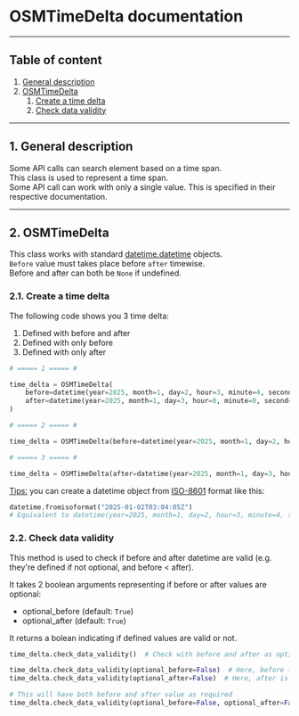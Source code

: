 # OSMTimeDelta documentation

---

## Table of content

1. [General description](#GeneralDescriptionLink)
2. [OSMTimeDelta](#OSMTimeDeltaLink)
    1. [Create a time delta](#CreateTimeDeltaLink)
    2. [Check data validity](#CheckDataLink)

---

<a name="GeneralDescriptionLink"></a>

## 1. General description

Some API calls can search element based on a time span.<br>
This class is used to represent a time span.<br>
Some API call can work with only a single value. This is specified in their respective documentation.

---

<a name="OSMTimeDeltaLink"></a>

## 2. OSMTimeDelta

This class works with standard [datetime.datetime](https://docs.python.org/3/library/datetime.html#datetime.datetime)
objects.<br>
``Before`` value must takes place before ``after`` timewise.<br>
Before and after can both be ``None`` if undefined.

<a name="CreateTimeDeltaLink"></a>

### 2.1. Create a time delta

The following code shows you 3 time delta:

1. Defined with before and after
2. Defined with only before
3. Defined with only after

````python
# ===== 1 ===== #

time_delta = OSMTimeDelta(
    before=datetime(year=2025, month=1, day=2, hour=3, minute=4, second=5),
    after=datetime(year=2025, month=1, day=3, hour=0, minute=0, second=0)
)

# ===== 2 ===== #

time_delta = OSMTimeDelta(before=datetime(year=2025, month=1, day=2, hour=3, minute=4, second=5))

# ===== 3 ===== #

time_delta = OSMTimeDelta(after=datetime(year=2025, month=1, day=3, hour=0, minute=0, second=0))
````

<u>Tips:</u> you can create a datetime object from [ISO-8601](https://en.wikipedia.org/wiki/ISO_8601) format like this:

````python
datetime.fromisoformat("2025-01-02T03:04:05Z")
# Equivalent to datetime(year=2025, month=1, day=2, hour=3, minute=4, second=5)
````

<a name="CheckDataLink"></a>

### 2.2. Check data validity

This method is used to check if before and after datetime are valid (e.g. they're defined if not optional, and before <
after).

It takes 2 boolean arguments representing if before or after values are optional:

- optional_before (default: ``True``)
- optional_after (default: ``True``)

It returns a bolean indicating if defined values are valid or not.

````python
time_delta.check_data_validity()  # Check with before and after as optional values

time_delta.check_data_validity(optional_before=False)  # Here, before is required
time_delta.check_data_validity(optional_after=False)  # Here, after is required

# This will have both before and after value as required
time_delta.check_data_validity(optional_before=False, optional_after=False)
````